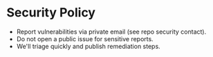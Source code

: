 # Security Policy

- Report vulnerabilities via private email (see repo security contact).
- Do not open a public issue for sensitive reports.
- We'll triage quickly and publish remediation steps.
